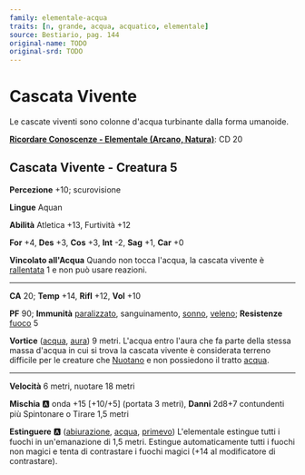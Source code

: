 ```yaml
---
family: elementale-acqua
traits: [n, grande, acqua, acquatico, elementale]
source: Bestiario, pag. 144
original-name: TODO
original-srd: TODO
---
```


# Cascata Vivente

Le cascate viventi sono colonne d'acqua turbinante dalla forma umanoide.

**[Ricordare Conoscenze - Elementale (Arcano, Natura)](/azioni/ricordare-conoscenze)**: CD 20

## Cascata Vivente - Creatura 5

**Percezione** +10; scurovisione

**Lingue** Aquan

**Abilità** Atletica +13, Furtività +12

**For** +4, **Des** +3, **Cos** +3, **Int** -2, **Sag** +1, **Car** +0

**Vincolato all'Acqua** Quando non tocca l'acqua, la cascata vivente è [rallentata](/condizioni/rallentato) 1 e non può usare reazioni.

***

**CA** 20; **Temp** +14, **Rifl** +12, **Vol** +10

**PF** 90; **Immunità** [paralizzato](/condizioni/paralizzato), sanguinamento, [sonno](/tratti/sonno), [veleno](/tratti/veleno); **Resistenze** [fuoco](/tratti/fuoco) 5

**Vortice** ([acqua](/tratti/acqua), [aura](/tratti/aura)) 9 metri. L'acqua entro l'aura che fa parte della stessa massa d'acqua in cui si trova la cascata vivente è considerata terreno difficile per le creature che [Nuotano](/azioni/nuotare) e non possiedono il tratto [acqua](/tratti/acqua).

***

**Velocità** 6 metri, nuotare 18 metri

**Mischia** :a:  onda +15 \[+10/+5] (portata 3 metri), **Danni** 2d8+7 contundenti più Spintonare o Tirare 1,5 metri

**Estinguere** :a: ([abiurazione](/tratti/abiurazione), [acqua](/tratti/acqua), [primevo](/tratti/primevo)) L'elementale estingue tutti i fuochi in un'emanazione di 1,5 metri. Estingue automaticamente tutti i fuochi non magici e tenta di contrastare i fuochi magici (+14 al modificatore di contrastare).
